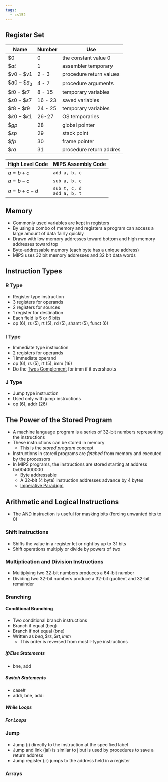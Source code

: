 ```yaml
---
tags:
  - cs152
---
```

## Register Set

| Name           | Number  | Use                     |
| -------------- | ------- | ----------------------- |
| $\$0$          | 0       | the constant value 0    |
| $\$at$         | 1       | assembler temporary     |
| $\$v0-\$v1$    | 2 - 3   | procedure return values |
| $\$a0-\$a_{3}$ | 4 - 7   | procedure arguments     |
| $\$t0-\$t7$    | 8 - 15  | temporary variables     |
| $\$s0-\$s7$    | 16 - 23 | saved variables         |
| $\$t8-\$t9$    | 24 - 25 | temporary variables     |
| $\$k0-\$k1$    | 26-27   | OS temporaries          |
| $\$gp$         | 28      | global pointer          |
| $\$sp$         | 29      | stack point             |
| $\$fp$         | 30      | frame pointer           |
| $\$ra$         | 31      | procedure return addres |

| High Level Code | MIPS Assembly Code             |
| --------------- | ------------------------------ |
| $a=b+c$         | `add a, b, c`                  |
| $a=b-c$         | `sub a, b, c`                  |
| $a=b+c-d$       | `sub t, c, d`<br>`add a, b, t` |
## Memory
- Commonly used variables are kept in registers
- By using a combo of memory and registers a program can access a large amount of data fairly quickly
- Drawn with low memory addresses toward bottom and high memory addresses toward top
- Byte-addressable memory (each byte has a unique address)
- MIPS uses 32 bit memory addresses and 32 bit data words
## Instruction Types
### R Type
- Register type instruction
- 3 registers for operands
- 2 registers for sources
- 1 register for destination
- Each field is 5 or 6 bits
- op (6), rs (5), rt (5), rd (5), shamt (5), funct (6)
### I Type
- Immediate type instruction
- 2 registers for operands
- 1 immediate operand
- op (6), rs (5), rt (5), imm (16)
- Do the [Twos Complement](../CS%2047/2%20-%20Number%20Systems.md#Twos%20Complement) for imm if it overshoots
### J Type
- Jump type instruction
- Used only with jump instructions
- op (6), addr (26)
## The Power of the Stored Program
- A machine language program is a series of 32-bit numbers representing the instructions
- These instructions can be stored in memory 
	- This is the *stored program* concept
- Instructions in stored programs are *fetched* from memory and executed by the processors
- In MIPS programs, the instructions are stored starting at address $0x004000000$ 
	- Byte addressable
	- A 32-bit (4 byte) instruction addresses advance by 4 bytes
	- [Imperative Paradigm](1%20-%20Introduction.md#Imperative%20Paradigm)
## Arithmetic and Logical Instructions
- The [AND](2%20-%20Symbolic%20Logic.md#AND)  instruction is useful for masking bits (forcing unwanted bits to 0)
### Shift Instructions
- Shifts the value in a register let or right by up to 31 bits
- Shift operations multiply or divide by powers of two
### Multiplication and Division Instructions
- Multiplying two 32-bit numbers produces a 64-bit number
- Dividing two 32-bit numbers produce a 32-bit quotient and 32-bit remainder
### Branching
#### Conditional Branching
- Two conditional branch instructions
- Branch if equal (beq)
- Branch if not equal (bne)
- Written as $beq,\$rs,\$rt,imm$
	- This order is reversed from most I-type instructions
##### If/Else Statements
- bne, add
##### Switch Statements
- case#
- addi, bne, addi
##### While Loops
##### For Loops
### Jump
- Jump (j) directly to the instruction at the specified label
- Jump and link (jal) is similar to j but is used by procedures to save a return address
- Jump register (jr) jumps to the address held in a register
### Arrays
